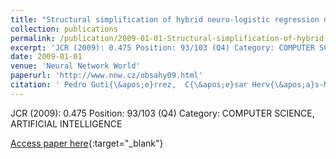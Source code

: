 ```yaml
---
title: "Structural simplification of hybrid neuro-logistic regression models in multispectral analysis of remote sensed data"
collection: publications
permalink: /publication/2009-01-01-Structural-simplification-of-hybrid-neuro-logistic-regression-models-in-multispectral-analysis-of-remote-sensed-data
excerpt: 'JCR (2009): 0.475 Position: 93/103 (Q4) Category: COMPUTER SCIENCE, ARTIFICIAL INTELLIGENCE'
date: 2009-01-01
venue: 'Neural Network World'
paperurl: 'http://www.nnw.cz/obsahy09.html'
citation: ' Pedro Guti{\&apos;e}rrez,  C{\&apos;e}sar Herv{\&apos;a}s-Mart{\&apos;i}nez,  Juan Fern{\&apos;a}ndez,  M. Jurado-Exp{\&apos;o}sito,  J.M Pe{\~n}a-Barrag{\&apos;a}n,  F. L{\&apos;o}pez-Granados, &quot;Structural simplification of hybrid neuro-logistic regression models in multispectral analysis of remote sensed data.&quot; Neural Network World, 2009.'
---
```

JCR (2009): 0.475 Position: 93/103 (Q4) Category: COMPUTER SCIENCE, ARTIFICIAL INTELLIGENCE

[Access paper here](http://www.nnw.cz/obsahy09.html){:target="_blank"}

